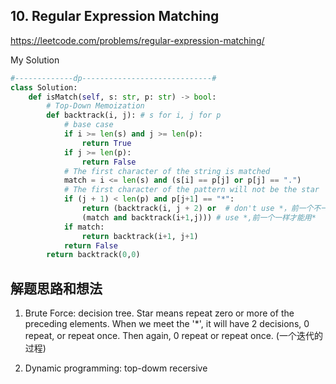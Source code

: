 ## 10. Regular Expression Matching

https://leetcode.com/problems/regular-expression-matching/

My Solution

```python
#-------------dp-----------------------------#
class Solution:
    def isMatch(self, s: str, p: str) -> bool:
        # Top-Down Memoization
        def backtrack(i, j): # s for i, j for p
            # base case
            if i >= len(s) and j >= len(p):
                return True
            if j >= len(p):
                return False
            # The first character of the string is matched
            match = i <= len(s) and (s[i] == p[j] or p[j] == ".") 
            # The first character of the pattern will not be the star
            if (j + 1) < len(p) and p[j+1] == "*":
                return (backtrack(i, j + 2) or  # don't use *，前一个不一样才跳到后2
                (match and backtrack(i+1,j))) # use *,前一个一样才能用*
            if match:
                return backtrack(i+1, j+1)
            return False
        return backtrack(0,0)

```

## 解题思路和想法
1. Brute Force: decision tree. Star means repeat zero or more of the preceding elements. When we meet the '*', it will have 2 decisions, 0 repeat, or repeat once.
Then again, 0 repeat or repeat once. (一个迭代的过程)

2. Dynamic programming: top-dowm recersive
